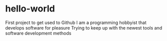 # hello-world
First project to get used to Github
I am a programming hobbyist that develops software for pleasure
Trying to keep up with the newest tools and software development methods

